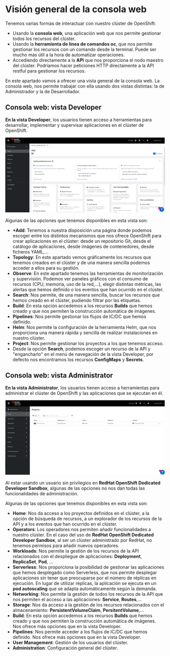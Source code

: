 # Visión general de la consola web

Tenemos varias formas de interactuar con nuestro clúster de OpenShift:

* Usando la **consola web**, una aplicación web que nos permite gestionar todos los recursos del clúster.
* Usando la **herramienta de línea de comandos oc**, que nos permite gestionar los recursos con un comando desde la terminal. Puede ser mucho más útil a la hora de automatizar operaciones.
* Accediendo directamente a la **API** que nos proporciona el nodo maestro del clúster. Podríamos hacer peticiones HTTP directamente a la API restful para gestionar los recursos.

En este apartado vamos a ofrecer una vista general de la consola web. La consola web, nos permite trabajar con ella usando dos vistas distintas: la de Administrador y la de Desarrollador.

## Consola web: vista Developer

**En la vista Developer**, los usuarios tienen acceso a herramientas para desarrollar, implementar y supervisar aplicaciones en el clúster de OpenShift.

![vista](img/developer.png)

Algunas de las opciones que tenemos disponibles en esta vista son:

* **+Add**: Tenemos a nuestra disposición una página donde podemos escoger entre los distintos mecanismos que nos ofrece OpenShift para crear aplicaciones en el clúster: desde un repositorio Git, desde el catálogo de aplicaciones, desde imágenes de contenedores, desde ficheros YAML,... 
* **Topology**: En este apartado vemos gráficamente los recursos que tenemos creados en el clúster y de una manera sencilla podemos acceder a ellos para su gestión.
* **Observe**: En este apartado tenemos las herramientas de monitorización y supervisión. Podemos ver paneles gráficos con el consumo de recursos (CPU, memoria, uso de la red,...), elegir distintas métricas, las alertas que hemos definido o los eventos que han ocurrido en el clúster.
* **Search**: Nos permite, de una manera sencilla, buscar los recursos que hemos creado en el clúster, pudiendo filtrar por las etiquetas.
* **Build**: En esta opción accedemos a los recursos **Builds** que hemos creado y que nos permiten la construcción automática de imágenes.
* **Pipelines**: Nos permite gestionar los flujos de IC/DC que hemos definido.
* **Helm**: Nos permite la configuración de la herramienta Helm, que nos proporciona una manera rápida y sencilla de realizar instalaciones en nuestro clúster.
* **Project**: Nos permite gestionar los proyectos a los que tenemos acceso.
* Desde la opción **Search**, podemos escoger un recurso de la API y "engancharlo" en el menú de navegación de la vista Developer, por defecto nos encontramos los recursos **ConfigMaps** y **Secrets**.

## Consola web: vista Administrator

**En la vista Administrator**, los usuarios tienen acceso a herramientas para administrar el clúster de OpenShift y las aplicaciones que se ejecutan en él. 

![vista](img/administrator.png)

Al estar usando un usuario sin privilegios en **RedHat OpenShift Dedicated Developer Sandbox**, algunas de las opciones no nos dan todas las funcionalidades de administración.

Algunas de las opciones que tenemos disponibles en esta vista son:

* **Home**: Nos da acceso a los proyectos definidos en el clúster, a la opción de búsqueda de recursos, a un explorador de los recursos de la API y a los eventos que han ocurrido en el clúster.
* **Operators**: Los operadores nos permiten añadir funcionalidades a nuestro clúster. En el caso del uso de **RedHat OpenShift Dedicated Developer Sandbox**, al ser un clúster administrado por RedHat, no tenemos permisos para añadir nuevos operadores.
* **Workloads**: Nos permite la gestión de los recursos de la API relacionados con el despliegue de aplicaciones: **Deployment**, **ReplicaSet**, **Pod**, ...
* **Serverless**: Nos proporciona la posibilidad de gestionar las aplicaciones que hemos desplegado como Serverless, que nos permite desplegar aplicaciones sin tener que preocuparse por el número de réplicas en ejecución. En lugar de utilizar réplicas, la aplicación se ejecuta en un **pod autoscaling** que se adapta automáticamente según la demanda.
* **Networking**: Nos permite la gestión de todos los recursos de la API que nos permiten el acceso a las aplicaciones: **Service**, **Routes**,...
* **Storage**: Nos da acceso a la gestión de los recursos relacionados con el almacenamiento: **PersistentVolumeClaim**, **PersitentVolume**,...
* **Build**: En esta opción accedemos a los recursos **Builds** que hemos creado y que nos permiten la construcción automática de imágenes. Nos ofrece más opciones que en la vista Developer.
* **Pipelines**: Nos permite acceder a los flujos de IC/DC que hemos definido. Nos ofrece más opciones que en la vista Developer.
* **User Management**: Gestión de los usuarios del clúster. 
* **Administration**: Configuración general del clúster.
